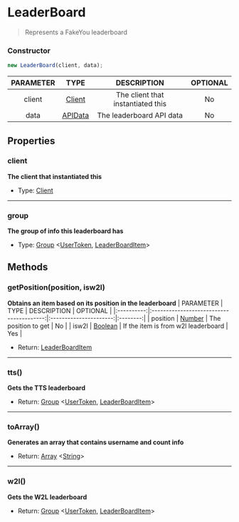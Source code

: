 # LeaderBoard
> Represents a FakeYou leaderboard

### Constructor
```js
new LeaderBoard(client, data);
```

| PARAMETER  | TYPE                                     | DESCRIPTION            | OPTIONAL |
|:----------:|:----------------------------------------:|:----------------------:|:--------:|
| client    | [Client](./client.md) | The client that instantiated this | No      |
| data | [APIData](https://docs.fakeyou.com) | The leaderboard API data | No |

## Properties
### client
**The client that instantiated this**
+ Type: [Client](./client.md)

---

### group
**The group of info this leaderboard has**
+ Type: [Group](./group.md) <[UserToken](../typeof/usertoken.md), [LeaderBoardItem](../typeof/leaderboarditem.md)>

## Methods
### getPosition(position, isw2l)
**Obtains an item based on its position in the leaderboard**
| PARAMETER  | TYPE                                     | DESCRIPTION            | OPTIONAL |
|:----------:|:----------------------------------------:|:----------------------:|:--------:|
| position     | [Number](https://developer.mozilla.org/en-US/docs/Web/JavaScript/Reference/Global_Objects/Number) | The position to get | No      |
| isw2l     | [Boolean](https://developer.mozilla.org/en-US/docs/Web/JavaScript/Reference/Global_Objects/Boolean) | If the item is from w2l leaderboard | Yes      |
+ Return: [LeaderBoardItem](../typeof/leaderboarditem.md)

---

### tts()
**Gets the TTS leaderboard**
+ Return: [Group](./group.md) <[UserToken](../typeof/usertoken.md), [LeaderBoardItem](../typeof/leaderboarditem.md)>

---

### toArray()
**Generates an array that contains username and count info**
+ Return: [Array](https://developer.mozilla.org/en-US/docs/Web/JavaScript/Reference/Global_Objects/Array) <[String](https://developer.mozilla.org/en-US/docs/Web/JavaScript/Reference/Global_Objects/String)>

---

### w2l()
**Gets the W2L leaderboard**
+ Return: [Group](./group.md) <[UserToken](../typeof/usertoken.md), [LeaderBoardItem](../typeof/leaderboarditem.md)>
